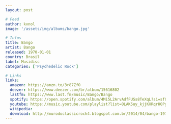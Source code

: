 ```yaml
---
layout: post

# Feed
author: kvnol
image: '/assets/img/albums/bango.jpg'

# Infos
title: Bango
artist: Bango
released: 1970-01-01
country: Brasil
label: Musidisc
categories: ['Psychedelic Rock']

# Links
links:
  amazon: https://amzn.to/3r87ZfO
  deezer: https://www.deezer.com/br/album/15616802
  lastfm: https://www.last.fm/music/Bango/Bango
  spotify: https://open.spotify.com/album/4Mi5L2ArvAdfFUSs8TeXqL?si=sfOTGRNFTNCjgTmWpvqVSg
  youtube: https://music.youtube.com/playlist?list=OLAK5uy_kjjKXRqrHOPg4ycCcv1ss6I0BKQhai818
  wikipedia:
  download: http://murodoclassicrock4.blogspot.com.br/2014/04/bango-1971.html
---
```

